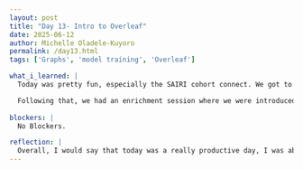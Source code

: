 ```yaml
---
layout: post
title: "Day 13- Intro to Overleaf"
date: 2025-06-12
author: Michelle Oladele-Kuyoro
permalink: /day13.html
tags: ['Graphs', 'model training', 'Overleaf']

what_i_learned: |
  Today was pretty fun, especially the SAIRI cohort connect. We got to play a game of taboo and Jenga, and it was amusing seeing the competitiveness between group 1 and group 2. I had never played Taboo before, and being introduced to it was very interesting. It was a game that enhances communication skills among the students, and tested my knowledge on how many words i could or couldn't use to describe something.

  Following that, we had an enrichment session where we were introduced to how to use overleaf. At first I didn't understand it, but Michael was able to break it down . I learned about the commands for adding new sections and subsections, as well as making a new paragraph and newline. I hope to be able to learn more about it. After the enrichment session and lunch, I made my way back to the lab to resume training my model. Dr. Pelumi came to check up on us and to see how far we have been doing today, and made us aware of the deliverable for the end of this week
  
blockers: |
  No Blockers.

reflection: |
  Overall, I would say that today was a really productive day, I was able to complete the trainings for efficient net v1 and v2, B0. It was also fun engaging in friendly competitions with my cohort, and I am actually looking forward to the enrichment blocks. Dr Pelumi also informed us that we will be going over the basics and summary for each of the individual models, and we will be quizzed on them. We will finally be able to choose which models will go into our ensemble model. 
---
```

